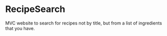 # RecipeSearch
MVC website to search for recipes not by title, but from a list of ingredients that you have.
